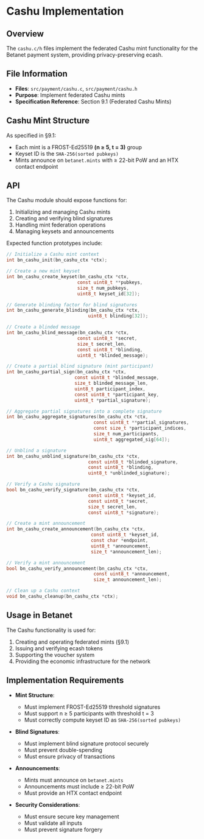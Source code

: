 # Cashu Implementation

## Overview

The `cashu.c/h` files implement the federated Cashu mint functionality for the Betanet payment system, providing privacy-preserving ecash.

## File Information

- **Files**: `src/payment/cashu.c`, `src/payment/cashu.h`
- **Purpose**: Implement federated Cashu mints
- **Specification Reference**: Section 9.1 (Federated Cashu Mints)

## Cashu Mint Structure

As specified in §9.1:

- Each mint is a FROST-Ed25519 **(n ≥ 5, t = 3)** group
- Keyset ID is the `SHA-256(sorted pubkeys)`
- Mints announce on `betanet.mints` with ≥ 22-bit PoW and an HTX contact endpoint

## API

The Cashu module should expose functions for:

1. Initializing and managing Cashu mints
2. Creating and verifying blind signatures
3. Handling mint federation operations
4. Managing keysets and announcements

Expected function prototypes include:

```c
// Initialize a Cashu mint context
int bn_cashu_init(bn_cashu_ctx *ctx);

// Create a new mint keyset
int bn_cashu_create_keyset(bn_cashu_ctx *ctx,
                          const uint8_t **pubkeys,
                          size_t num_pubkeys,
                          uint8_t keyset_id[32]);

// Generate blinding factor for blind signatures
int bn_cashu_generate_blinding(bn_cashu_ctx *ctx,
                              uint8_t blinding[32]);

// Create a blinded message
int bn_cashu_blind_message(bn_cashu_ctx *ctx,
                          const uint8_t *secret,
                          size_t secret_len,
                          const uint8_t *blinding,
                          uint8_t *blinded_message);

// Create a partial blind signature (mint participant)
int bn_cashu_partial_sign(bn_cashu_ctx *ctx,
                         const uint8_t *blinded_message,
                         size_t blinded_message_len,
                         uint8_t participant_index,
                         const uint8_t *participant_key,
                         uint8_t *partial_signature);

// Aggregate partial signatures into a complete signature
int bn_cashu_aggregate_signatures(bn_cashu_ctx *ctx,
                                const uint8_t **partial_signatures,
                                const size_t *participant_indices,
                                size_t num_participants,
                                uint8_t aggregated_sig[64]);

// Unblind a signature
int bn_cashu_unblind_signature(bn_cashu_ctx *ctx,
                              const uint8_t *blinded_signature,
                              const uint8_t *blinding,
                              uint8_t *unblinded_signature);

// Verify a Cashu signature
bool bn_cashu_verify_signature(bn_cashu_ctx *ctx,
                              const uint8_t *keyset_id,
                              const uint8_t *secret,
                              size_t secret_len,
                              const uint8_t *signature);

// Create a mint announcement
int bn_cashu_create_announcement(bn_cashu_ctx *ctx,
                               const uint8_t *keyset_id,
                               const char *endpoint,
                               uint8_t *announcement,
                               size_t *announcement_len);

// Verify a mint announcement
bool bn_cashu_verify_announcement(bn_cashu_ctx *ctx,
                                const uint8_t *announcement,
                                size_t announcement_len);

// Clean up a Cashu context
void bn_cashu_cleanup(bn_cashu_ctx *ctx);
```

## Usage in Betanet

The Cashu functionality is used for:

1. Creating and operating federated mints (§9.1)
2. Issuing and verifying ecash tokens
3. Supporting the voucher system
4. Providing the economic infrastructure for the network

## Implementation Requirements

- **Mint Structure**:
  - Must implement FROST-Ed25519 threshold signatures
  - Must support n ≥ 5 participants with threshold t = 3
  - Must correctly compute keyset ID as `SHA-256(sorted pubkeys)`

- **Blind Signatures**:
  - Must implement blind signature protocol securely
  - Must prevent double-spending
  - Must ensure privacy of transactions

- **Announcements**:
  - Mints must announce on `betanet.mints`
  - Announcements must include ≥ 22-bit PoW
  - Must provide an HTX contact endpoint

- **Security Considerations**:
  - Must ensure secure key management
  - Must validate all inputs
  - Must prevent signature forgery